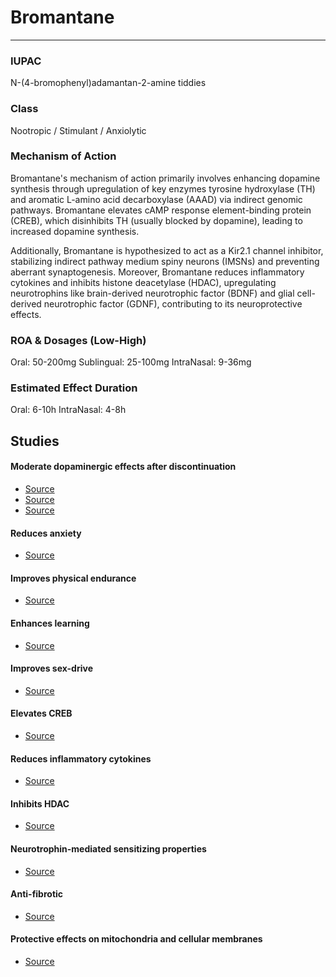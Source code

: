 # Bromantane

---

### IUPAC
N-(4-bromophenyl)adamantan-2-amine tiddies

### Class
Nootropic / Stimulant / Anxiolytic

<!--Analogues: -->
<!--Prodrugs: -->

### Mechanism of Action

Bromantane's mechanism of action primarily involves enhancing dopamine synthesis through upregulation of key enzymes tyrosine hydroxylase (TH) and aromatic L-amino acid decarboxylase (AAAD) via indirect genomic pathways. Bromantane elevates cAMP response element-binding protein (CREB), which disinhibits TH (usually blocked by dopamine), leading to increased dopamine synthesis.

Additionally, Bromantane is hypothesized to act as a Kir2.1 channel inhibitor, stabilizing indirect pathway medium spiny neurons (IMSNs) and preventing aberrant synaptogenesis. Moreover, Bromantane reduces inflammatory cytokines and inhibits histone deacetylase (HDAC), upregulating neurotrophins like brain-derived neurotrophic factor (BDNF) and glial cell-derived neurotrophic factor (GDNF), contributing to its neuroprotective effects.

### ROA & Dosages (Low-High)
Oral: 50-200mg
Sublingual: 25-100mg
IntraNasal: 9-36mg

### Estimated Effect Duration
Oral: 6-10h
IntraNasal: 4-8h

## Studies

#### Moderate dopaminergic effects after discontinuation
- [Source](https://pubmed.ncbi.nlm.nih.gov/11109517/)
- [Source](https://pubmed.ncbi.nlm.nih.gov/19491814/)
- [Source](https://pubmed.ncbi.nlm.nih.gov/21322821/)

#### Reduces anxiety
- [Source](https://pubmed.ncbi.nlm.nih.gov/21322821/)

#### Improves physical endurance
- [Source](https://pubmed.ncbi.nlm.nih.gov/10934588/)

#### Enhances learning
- [Source](https://pubmed.ncbi.nlm.nih.gov/10998997/)

#### Improves sex-drive
- [Source](https://pubmed.ncbi.nlm.nih.gov/15341065/)

#### Elevates CREB
- [Source](https://www.sciencedirect.com/science/article/abs/pii/S0028390807002109)

#### Reduces inflammatory cytokines
- [Source](https://pubmed.ncbi.nlm.nih.gov/22288152/)

#### Inhibits HDAC
- [Source](https://sci-hub.se/https://pubmed.ncbi.nlm.nih.gov/22235395/)

#### Neurotrophin-mediated sensitizing properties
- [Source](https://sci-hub.se/https://link.springer.com/article/10.1007%2Fs10517-012-1516-z)

#### Anti-fibrotic
- [Source](https://www.globenewswire.com/news-release/2019/07/31/1894580/0/en/Algernon-Pharmaceuticals-Announces-Russian-Athletic-Performance-Enhancing-Drugs-Bemethyl-NP-135-and-Bromantane-NP-160-Exhibited-Potent-Anti-Fibrotic-Activity-in-NASH-and-CKD-Studie.html)

#### Protective effects on mitochondria and cellular membranes
- [Source](https://pubmed.ncbi.nlm.nih.gov/9929819/)

<!--### Interactions-->